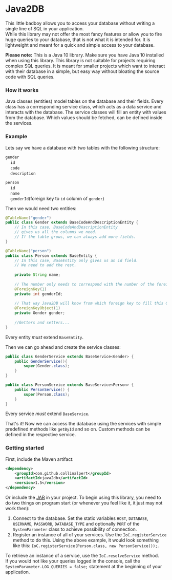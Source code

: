 # Java2DB
This little badboy allows you to access your 
database without writing a single line of SQL in your application.\
While this library may not offer the most fancy features or allow 
you to fire huge queries to your database, that is not what it is intended for. 
It is lightweight and meant for a quick and simple access to your database.

**Please note:** This is a Java 10 library. Make sure you have Java 10 installed when using this library. 
This library is not suitable for projects requiring complex SQL queries. 
It is meant for smaller projects which want to interact with their database in a simple, 
but easy way without bloating the source code with SQL queries.

### How it works
 Java classes (entities) model tables on the database and their fields. 
 Every class has a corresponding service class, which acts as a data 
 service and interacts with the database. The service classes will fill an entity with values from the database. 
 Which values should be fetched, can be defined inside the services. 

### Example
Lets say we have a database with two tables with the following structure:

``gender``\
&nbsp;&nbsp;&nbsp;&nbsp;``id``\
&nbsp;&nbsp;&nbsp;&nbsp;``code``\
&nbsp;&nbsp;&nbsp;&nbsp;``description``  

``person``\
&nbsp;&nbsp;&nbsp;&nbsp;``id``\
&nbsp;&nbsp;&nbsp;&nbsp;``name``\
&nbsp;&nbsp;&nbsp;&nbsp;``genderId``(foreign key to `id` column of `gender`)

Then we would need two entities:

```java
@TableName("gender")
public class Gender extends BaseCodeAndDescriptionEntity {
	// In this case, BaseCodeAndDescriptionEntity 
	// gives us all the columns we need. 
	// If the table grows, we can always add more fields. 
}

@TableName("person")
public class Person extends BaseEntity {
	// In this case, BaseEntity only gives us an id field. 
	// We need to add the rest.
	
	private String name;
	
	// The number only needs to correspond with the number of the foreign key object. 
	@ForeignKey(1)   
	private int genderId;
	
	// That way Java2DB will know from which foreign key to fill this Gender entity from.
	@ForeignKeyObject(1)
	private Gender gender;
	
	//Getters and setters...
}
```

Every entity *must* extend ``BaseEntity``.

Then we can go ahead and create the service classes:

```java
public class GenderService extends BaseService<Gender> {
	public GenderService(){
	    super(Gender.class);	
	}
}

public class PersonService extends BaseService<Person> {
	public PersonService() {
		super(Person.class);
	}
}
```

Every service *must* extend ``BaseService``.

That's it! Now we can access the database using the services with simple predefined methods like ``getById`` and so on. 
Custom methods can be defined in the respective service. 

### Getting started

First, include the Maven artifact:
```xml
<dependency>
    <groupId>com.github.collinalpert</groupId>
    <artifactId>java2db</artifactId>
    <version>1.5</version>
</dependency>
```
 Or include the [JAR](https://github.com/CollinAlpert/Java2DB/releases/) in your project. To begin using this library, you need to do two things on program start (or whenever you feel like it, it just may not work then):
1. Connect to the database. Set the static variables ``HOST``, ``DATABASE``, ``USERNAME``, ``PASSWORD``, ``DATABASE_TYPE`` and optionally ``PORT`` of the `SystemParameter` class to achieve possibility of connection.
2. Register an instance of all of your services. Use the ``IoC.registerService`` method to do this. Using the above example, it would look something like this: ``IoC.registerService(Person.class, new PersonService());``.

To retrieve an instance of a service, use the ``IoC.resolveService`` method.\
If you would not like your queries logged in the console, call the ``SystemParameter.LOG_QUERIES = false;`` statement at the beginning of your application.  
  
